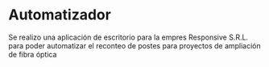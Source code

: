 # Automatizador
Se realizo una aplicación de escritorio para la empres Responsive S.R.L. para poder automatizar el reconteo de postes para proyectos de ampliación de fibra óptica 
